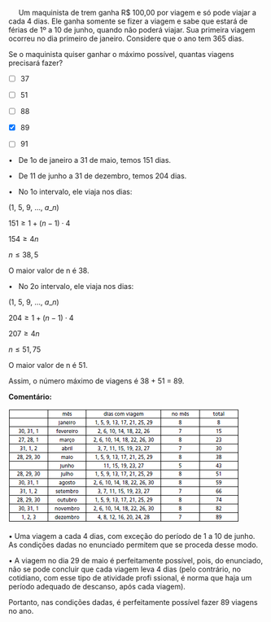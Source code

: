 

     Um maquinista de trem ganha R$ 100,00 por viagem e só pode viajar a cada 4 dias. Ele ganha somente se fizer a viagem e sabe que estará de férias de 1º a 10 de junho, quando não poderá viajar. Sua primeira viagem ocorreu no dia primeiro de janeiro. Considere que o ano tem 365 dias.

Se o maquinista quiser ganhar o máximo possível, quantas viagens precisará fazer?



- [ ] 37
- [ ] 51
- [ ] 88
- [x] 89
- [ ] 91


•   De 1o de janeiro a 31 de maio, temos 151 dias.

•   De 11 de junho a 31 de dezembro, temos 204 dias.

•   No 1o intervalo, ele viaja nos dias:

(1, 5, 9, …, $a\_{n}$)

$151 \geq 1 + (n-1) \cdot 4$

$154 \geq 4n$

$n \leq 38,5$

O maior valor de n é 38.

•   No 2o intervalo, ele viaja nos dias:

(1, 5, 9, …, $a\_{n}$)

$204 \geq 1 + (n-1) \cdot 4$

$207 \geq 4n$

$n \leq 51,75$

O maior valor de n é 51.

Assim, o número máximo de viagens é 38 + 51 = 89.

**Comentário:**

![](bcc76f8b-3988-6fb1-989a-1978161c1419.png)

• Uma viagem a cada 4 dias, com exceção do período de 1 a 10 de junho. As condições dadas no enunciado permitem que se proceda desse modo.

• A viagem no dia 29 de maio é perfeitamente possível, pois, do enunciado, não se pode concluir que cada viagem leva 4 dias (pelo contrário, no cotidiano, com esse tipo de atividade profi ssional, é norma que haja um período adequado de descanso, após cada viagem).

Portanto, nas condições dadas, é perfeitamente possível fazer 89 viagens no ano.
